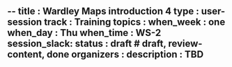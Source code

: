 --
title        : Wardley Maps introduction 4
type         : user-session
track        : Training
topics       : 
when_week    : one
when_day     : Thu
when_time    : WS-2
session_slack:
status       : draft           # draft, review-content, done
organizers   :
description  : TBD
---


<!--(add intro)

## WHY

(...)

## What

(...)

## Outcomes

(...)

## References

(...)


## Previous-->
